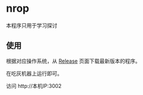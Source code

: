 # nrop

本程序只用于学习探讨


## 使用

根据对应操作系统，从 [Release](https://github.com/reruin/nrop/releases) 页面下载最新版本的程序。

在吃灰机器上运行即可。


访问 http://本机IP:3002


